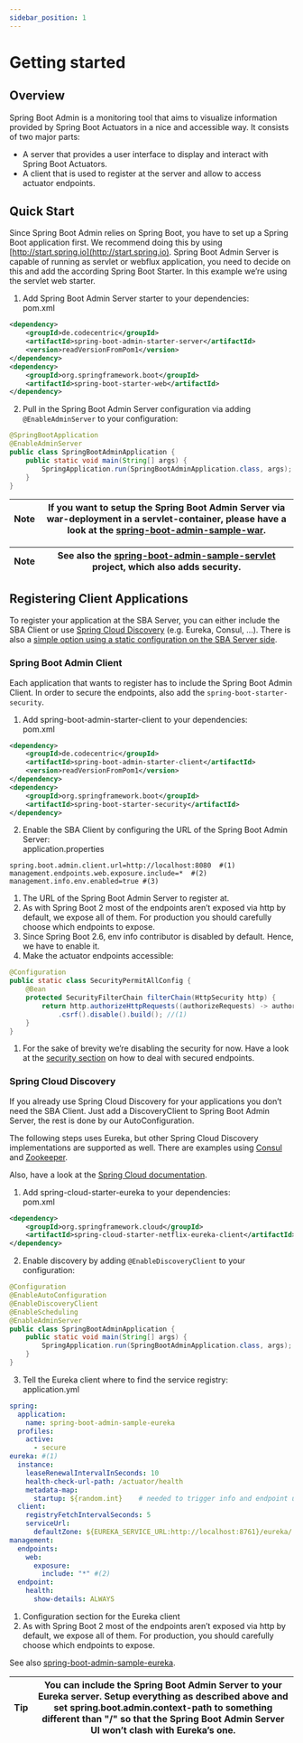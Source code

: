 ```yaml
---
sidebar_position: 1
---
```

# Getting started

## Overview

Spring Boot Admin is a monitoring tool that aims to visualize information provided by Spring Boot Actuators in a nice and accessible way. It consists of two major parts:

* A server that provides a user interface to display and interact with Spring Boot Actuators.
* A client that is used to register at the server and allow to access actuator endpoints.

## Quick Start

Since Spring Boot Admin relies on Spring Boot, you have to set up a Spring Boot application first. We recommend doing this by using [http://start.spring.io](http://start.spring.io). Spring Boot Admin Server is capable of running as servlet or webflux application, you need to decide on this and add the according Spring Boot Starter. In this example we’re using the servlet web starter.

1. Add Spring Boot Admin Server starter to your dependencies:  
pom.xml  
```xml  
<dependency>  
    <groupId>de.codecentric</groupId>  
    <artifactId>spring-boot-admin-starter-server</artifactId>  
    <version>readVersionFromPom1</version>  
</dependency>  
<dependency>  
    <groupId>org.springframework.boot</groupId>  
    <artifactId>spring-boot-starter-web</artifactId>  
</dependency>  
```
2. Pull in the Spring Boot Admin Server configuration via adding `@EnableAdminServer` to your configuration:  
```java  
@SpringBootApplication  
@EnableAdminServer  
public class SpringBootAdminApplication {  
    public static void main(String[] args) {  
        SpringApplication.run(SpringBootAdminApplication.class, args);  
    }  
}  
```

| Note | If you want to setup the Spring Boot Admin Server via war-deployment in a servlet-container, please have a look at the [spring-boot-admin-sample-war](https://github.com/codecentric/spring-boot-admin/tree/master/spring-boot-admin-samples/spring-boot-admin-sample-war/). |
| ---- | ---------------------------------------------------------------------------------------------------------------------------------------------------------------------------------------------------------------------------------------------------------------------------- |

| Note | See also the [spring-boot-admin-sample-servlet](https://github.com/codecentric/spring-boot-admin/tree/master/spring-boot-admin-samples/spring-boot-admin-sample-servlet/) project, which also adds security. |
| ---- | ------------------------------------------------------------------------------------------------------------------------------------------------------------------------------------------------------------ |

## Registering Client Applications

To register your application at the SBA Server, you can either include the SBA Client or use [Spring Cloud Discovery](https://spring.io/projects/spring-cloud) (e.g. Eureka, Consul, …​). There is also a [simple option using a static configuration on the SBA Server side](server/server#spring-cloud-discovery-static-config).

### Spring Boot Admin Client

Each application that wants to register has to include the Spring Boot Admin Client. In order to secure the endpoints, also add the `spring-boot-starter-security`.

1. Add spring-boot-admin-starter-client to your dependencies:  
pom.xml  
```xml  
<dependency>  
    <groupId>de.codecentric</groupId>  
    <artifactId>spring-boot-admin-starter-client</artifactId>  
    <version>readVersionFromPom1</version>  
</dependency>  
<dependency>  
    <groupId>org.springframework.boot</groupId>  
    <artifactId>spring-boot-starter-security</artifactId>  
</dependency>  
```
2. Enable the SBA Client by configuring the URL of the Spring Boot Admin Server:  
application.properties  
```properties  
spring.boot.admin.client.url=http://localhost:8080  #(1)  
management.endpoints.web.exposure.include=*  #(2)  
management.info.env.enabled=true #(3)  
```  
   1. The URL of the Spring Boot Admin Server to register at.  
   2. As with Spring Boot 2 most of the endpoints aren’t exposed via http by default, we expose all of them. For production you should carefully choose which endpoints to expose.  
   3. Since Spring Boot 2.6, env info contributor is disabled by default. Hence, we have to enable it.
3. Make the actuator endpoints accessible:  
```java  
@Configuration  
public static class SecurityPermitAllConfig {  
    @Bean  
    protected SecurityFilterChain filterChain(HttpSecurity http) {  
        return http.authorizeHttpRequests((authorizeRequests) -> authorizeRequests.anyRequest().permitAll())  
            .csrf().disable().build(); //(1)  
    }  
}  
```  
   1. For the sake of brevity we’re disabling the security for now. Have a look at the [security section](security#%5Fsecurity) on how to deal with secured endpoints.

### Spring Cloud Discovery

If you already use Spring Cloud Discovery for your applications you don’t need the SBA Client. Just add a DiscoveryClient to Spring Boot Admin Server, the rest is done by our AutoConfiguration.

The following steps uses Eureka, but other Spring Cloud Discovery implementations are supported as well. There are examples using [Consul](https://github.com/codecentric/spring-boot-admin/tree/master/spring-boot-admin-samples/spring-boot-admin-sample-consul/) and [Zookeeper](https://github.com/codecentric/spring-boot-admin/tree/master/spring-boot-admin-samples/spring-boot-admin-sample-zookeeper/).

Also, have a look at the [Spring Cloud documentation](http://projects.spring.io/spring-cloud/spring-cloud.html).

1. Add spring-cloud-starter-eureka to your dependencies:  
pom.xml  
```xml  
<dependency>  
    <groupId>org.springframework.cloud</groupId>  
    <artifactId>spring-cloud-starter-netflix-eureka-client</artifactId>  
</dependency>  
```
2. Enable discovery by adding `@EnableDiscoveryClient` to your configuration:  
```java  
@Configuration  
@EnableAutoConfiguration  
@EnableDiscoveryClient  
@EnableScheduling  
@EnableAdminServer  
public class SpringBootAdminApplication {  
    public static void main(String[] args) {  
        SpringApplication.run(SpringBootAdminApplication.class, args);  
    }  
}  
```
3. Tell the Eureka client where to find the service registry:  
application.yml  
```yml  
spring:  
  application:  
    name: spring-boot-admin-sample-eureka  
  profiles:  
    active:  
      - secure  
eureka: #(1)  
  instance:  
    leaseRenewalIntervalInSeconds: 10  
    health-check-url-path: /actuator/health  
    metadata-map:  
      startup: ${random.int}    # needed to trigger info and endpoint update after restart  
  client:  
    registryFetchIntervalSeconds: 5  
    serviceUrl:  
      defaultZone: ${EUREKA_SERVICE_URL:http://localhost:8761}/eureka/  
management:  
  endpoints:  
    web:  
      exposure:  
        include: "*" #(2)  
  endpoint:  
    health:  
      show-details: ALWAYS  
```  
   1. Configuration section for the Eureka client  
   2. As with Spring Boot 2 most of the endpoints aren’t exposed via http by default, we expose all of them. For production, you should carefully choose which endpoints to expose.

See also [spring-boot-admin-sample-eureka](https://github.com/codecentric/spring-boot-admin/tree/master/spring-boot-admin-samples/spring-boot-admin-sample-eureka/).

| Tip | You can include the Spring Boot Admin Server to your Eureka server. Setup everything as described above and set spring.boot.admin.context-path to something different than "/" so that the Spring Boot Admin Server UI won’t clash with Eureka’s one. |
| --- | ----------------------------------------------------------------------------------------------------------------------------------------------------------------------------------------------------------------------------------------------------- |